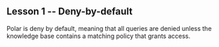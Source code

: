 <script lang='ts'>
	interface Test {
		desc: string;
		query: [string, string, string];
		expected: boolean;
		result?: boolean;
	};
	export const objectives: Test[] = [
		{
			desc: 'Leave your policy file empty and press the submit button to observe deny-by-default behaviour.',
			query: ['_','_','_'],
			expected: false,
		}
	];
</script>

## Lesson 1 -- Deny-by-default

Polar is deny by default, meaning that all queries are denied unless the knowledge base contains a matching policy that grants access.
